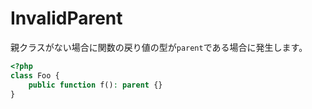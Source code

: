 # InvalidParent
親クラスがない場合に関数の戻り値の型が`parent`である場合に発生します。

```php
<?php
class Foo {
    public function f(): parent {}
}
```
